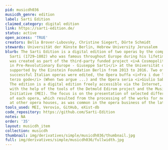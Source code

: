 ```yaml
---
pid: musicdh036
musicdh_genre: edition
label: Sarti Edition
claimed_category: digital edition
link: https://sarti-edition.de/
status: active
open_access: 'TRUE'
creators: Bella Brover-Lubovsky, Christine Siegert, Dörte Schmidt
stewards: Universität der Künste Berlin, Hebrew University Jerusalem
blurb: The Sarti Edition is a digital edition of two operas by the composer Giuseppe
  Sarti (1729–1802) who was famous throughout Europe during his lifetime. The edition
  was created as part of the third-party funded project <i>A Cosmopolitan Composer
  in Pre-Revolutionary Europe - Giuseppe Sarti</i> at the Universität der Künste,
  supported by the Einstein Foundation Berlin from 2013 to 2016. Two of Sarti's most
  successful Italian operas were edited, the Opera buffa <i>Fra i due litiganti il
  ​​terzo gode</i> (When two argue ...) and the Opera seria <i>Giulio Sabino</i>.
  The edition is a digital edition freely accessible via the Internet, which was created
  with the help of the tools of the Detmold Edirom project and the Music Encoding
  Initiative (MEI). The focus is on the presentation of selected different versions
  of each opera, which resulted from the processing of the works for new productions
  at other opera houses, as was common in the opera business of the late 18th century.
tools_used: MEI, Verovio, GitHub, eXist-db
code_repository: https://github.com/Sarti-Edition
notes: NA
order: '35'
layout: musicdh_item
collection: musicdh
thumbnail: img/derivatives/simple/musicdh036/thumbnail.jpg
full: img/derivatives/simple/musicdh036/fullwidth.jpg
---
```


